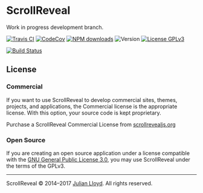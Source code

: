 # ScrollReveal

Work in progress development branch.

[![Travis CI][travis-badge]][travis-url]
[![CodeCov][codecov-badge]][codecov-url]
[![NPM downloads][downloads-badge]][downloads-url]
![Version][version-badge]
[![License GPLv3][license-badge]][license-url]

[![Build Status][saucelabs-matrix]][saucelabs-url]

## License

### Commercial
If you want to use ScrollReveal to develop commercial sites, themes, projects, and applications, the Commercial license is the appropriate license. With this option, your source code is kept proprietary.

Purchase a ScrollReveal Commercial License from [scrollrevealjs.org](scrollrevealjs.org)

### Open Source
If you are creating an open source application under a license compatible with the [GNU&nbsp;General&nbsp;Public&nbsp;License&nbsp;3.0][license-url], you may use ScrollReveal under the terms of the GPLv3.

***

ScrollReveal © 2014–2017 [Julian Lloyd](https://twitter.com/jlmakes). All rights reserved.

[travis-badge]: https://img.shields.io/travis/jlmakes/scrollreveal/development.svg
[travis-url]: https://travis-ci.org/jlmakes/scrollreveal
[codecov-badge]: https://img.shields.io/codecov/c/github/jlmakes/scrollreveal/development.svg
[codecov-url]: https://codecov.io/gh/jlmakes/scrollreveal/branch/development
[downloads-badge]: https://img.shields.io/npm/dm/scrollreveal.svg?style=flat
[downloads-url]: https://npmjs.org/package/scrollreveal
[version-badge]: https://img.shields.io/badge/version-4.0.0_alpha-1283c3.svg
[license-badge]: https://img.shields.io/badge/license-GPL_v3-1283c3.svg
[license-url]: https://opensource.org/licenses/GPL-3.0
[saucelabs-matrix]: https://saucelabs.com/browser-matrix/jlmakes.svg
[saucelabs-url]: https://saucelabs.com/u/jlmakes
